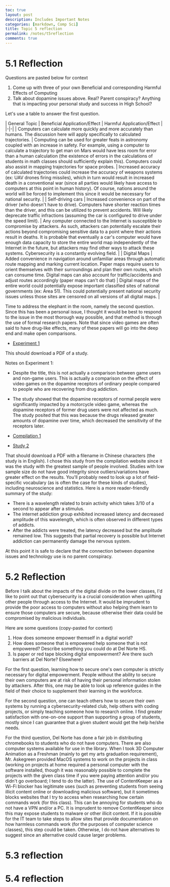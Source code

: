 ```yaml
---
toc: true
layout: post
description: Includes Important Notes
categories: [markdown, Comp Sci]
title: Topic 5 reflection
permalink: /notes/t5reflection
comments: true
---
```


# 5.1 Reflection

Questions are pasted below for context

1. Come up with three of your own Beneficial and corresponding Harmful Effects of Computing
1. Talk about dopamine issues above. Real? Parent conspiracy? Anything that is impacting your personal study and success in High School?



Let's use a table to answer the first question.

| General Topic | Beneficial Application/Effect | Harmful Application/Effect | 
|-|-|
| Computers can calculate more quickly and more accurately than humans. The discussion here will apply specifically to calculated trajectories. | Computing can be used for greater feats in astronomy coupled with an increase in safety. For example, using a computer to calculate a trajectory to get man on Mars would have less room for error than a human calculation (the existence of errors in the calculations of students in math classes should sufficiently explain this). Computers could also assist in mapping trajectories for space probes. | Increased accuracy of calculated trajectories could increase the accuracy of weapons systems (ex: UAV drones firing missiles), which in turn would result in increased death in a conventional war (since all parties would likely have access to computers at this point in human history). Of course, nations around the world will be forced to implement this since it would be necessary for national security. |
| Self-driving cars | Increased convenience on part of the driver (who doesn't have to drive). Computers have shorter reaction times than the driver, and this can be utilized to prevent accidents. Will likely deprecate traffic infractions (assuming the car is configured to drive under the speed limit). | Any computer connected to the Internet is susceptible to compromise by attackers. As such, attackers can potentially escalate their actions beyond compromising sensitive data to a point where their actions result in deaths.  It is probable that eventually a car's computer would have enough data capacity to store the entire world map independently of the Internet in the future, but attackers may find other ways to attack these systems. Cybersecurity is a constantly evolving field. |
| Digital Maps | Added convenience in navigation around unfamiliar areas through automatic route mapping and marking current location. Paper maps require users to orient themselves with their surroundings and plan their own routes, which can consume time. Digital maps can also account for traffic/accidents and adjust routes accordingly (paper maps can't do that) | Digital maps of the entire world could potentially expose important classified sites of national governments (ex: Area 51). This could potentially present national security issues unless those sites are censored on all versions of all digital maps. |


Time to address the elephant in the room, namely the second question. Since this has been a personal issue, I thought it would be best to respond to the issue in the most thorough way possible, and that method is through the use of formal research papers. Note that since video games are often said to have drug-like effects, many of these papers will go into the deep end and make open comparisons.
 - [Experiment 1](https://www.researchgate.net/publication/44670851_Computer_and_Video_Game_Addiction-A_Comparison_between_Game_Users_and_Non-Game_Users)

This should download a PDF of a study.

Notes on Experiment 1:
- Despite the title, this is not actually a comparison between game users and non-game users. This is actually a comparison on the effect of video games on the dopamine receptors of ordinary people compared to people who are recovering from drug addiction.
- The study showed that the dopamine receptors of normal people were significantly impacted by a motorcycle video game, whereas the dopamine receptors of former drug users were not affected as much. The study posited that this was because the drugs released greater amounts of dopamine over time, which decreased the sensitivity of the receptors later.

- [Compilation 1](https://www.mdpi.com/2076-3425/2/3/347#B66-brainsci-02-00347)
- [Study 2](https://journals.lww.com/nrronline/_layouts/15/oaks.journals/downloadpdf.aspx?an=01300535-201106260-00007)

That should download a PDF with a filename in Chinese characters (the study is in English). I chose this study from the compilation website since it was the study with the greatest sample of people involved. Studies with low sample size do not have good integrity since outliers/variations have greater effect on the results. You'll probably need to look up a lot of field-specific vocabulary (as is often the case for these kinds of studies), including neuroscience and statistics. Here is a more reader-friendly summary of the study:

- There is a wavelength related to brain activity which takes 3/10 of a second to appear after a stimulus.
- The internet addiction group exhibited increased latency and decreased amplitude of this wavelength, which is often observed in different types of addicts.
- After the addicts were treated, the latency decreased but the amplitude remained low. This suggests that partial recovery is possible but Internet addiction can permanently damage the nervous system.

At this point it is safe to declare that the connection between dopamine issues and technology use is no parent conspiracy.

# 5.2 Reflection

Before I talk about the impacts of the digital divide on the lower classes, I'd like to point out that cybersecurity is a crucial consideration when uplifting other people through access to the Internet. It would be imprudent to provide the poor access to computers without also helping them learn to ensure those computers are secure, because otherwise their data could be compromised by malicious individuals.


Here are some questions (copy-pasted for context)

1. How does someone empower themself in a digital world?
1. How does someone that is empowered help someone that is not empowered? Describe something you could do at Del Norte HS.
1. Is paper or red tape blocking digital empowerment? Are there such barriers at Del Norte? Elsewhere?


For the first question, learning how to secure one's own computer is strictly necessary for digital empowerment. People without the ability to secure their own computers are at risk of having their personal information stolen by attackers. After this, one may be able to look up reference guides in the field of their choice to supplement their learning in the workforce.

For the second question, one can teach others how to secure their own systems by running a cybersecurity-related club, help others with coding projects, or simply teaching someone how to research online. I find greater satisfaction with one-on-one support than supporting a group of students, mostly since I can guarantee that a given student would get the help he/she needs.

For the third question, Del Norte has done a fair job in distributing chromebooks to students who do not have computers. There are also computer systems available for use in the library. When I took 3D Computer Animation as a Freshman (mainly to get my arts graduation requirement), Mr. Askegreen provided MacOS systems to work on the projects in class (working on projects at home required a personal computer with the software installed, though it was reasonably possible to complete the projects with the given class time if you were paying attention and/or you didn't go overboard; I tend to do the latter). The use of ContentKeeper as a Wi-Fi blocker has legitimate uses (such as preventing students from seeing illicit content online or downloading malicious software), but it sometimes blocks websites that I try to access when researching how certain commands work (for this class). This can be annoying for students who do not have a VPN and/or a PC. It is imprudent to remove ContentKeeper since this may expose students to malware or other illicit content. If it is possible for the IT team to take steps to allow sites that provide documentation on how harmless commands work (for the purposes of computer science classes), this step could be taken. Otherwise, I do not have alternatives to suggest since an alternative could cause larger problems.

# 5.3 reflection



# 5.4 reflection